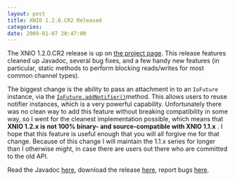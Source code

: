 ```yaml
---
layout: post
title: XNIO 1.2.0.CR2 Released
categories: 
date: 2009-01-07 20:47:00
---
```

 The XNIO 1.2.0.CR2 release is up on <a href="http://www.jboss.org/xnio">the project page</a>. This release features cleaned up Javadoc, several bug fixes, and a few handy new features (in particular, static methods to perform blocking reads/writes for most common channel types).

The biggest change is the ability to pass an attachment in to an `IoFuture` instance, via the <a href="http://docs.jboss.org/xnio/1.2.0.CR2/api/org/jboss/xnio/IoFuture.html#addNotifier(org.jboss.xnio.IoFuture.Notifier,%20A)"><code>IoFuture.addNotifier()</code></a>method. This allows users to reuse notifier instances, which is a very powerful capability. Unfortunately there was no clean way to add this feature without breaking compatibility in some way, so I went for the cleanest implementation possible, which means that **XNIO 1.2.x is not 100% binary\- and source\-compatible with XNIO 1.1.x** . I hope that this feature is useful enough that you will all forgive me for that change. Because of this change I will maintain the 1.1.x series for longer than I otherwise might, in case there are users out there who are committed to the old API.

Read the Javadoc <a href="http://docs.jboss.org/xnio/1.2.0.CR2/api">here</a>, download the release <a href="http://www.jboss.org/xnio/downloads/">here</a>, report bugs <a href="http://jira.jboss.org/jira/browse/XNIO">here</a>.